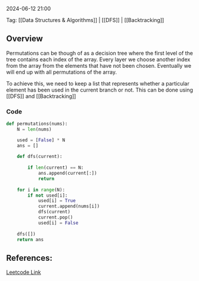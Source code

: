 

2024-06-12 21:00

Tag: [[Data Structures & Algorithms]] | [[DFS]] | [[Backtracking]]

## Overview

Permutations can be though of as a decision tree where the first level of the tree contains each index of the array. Every layer we choose another index from the array from the elements that have not been chosen. Eventually we will end up with all permutations of the array.

To achieve this, we need to keep a list that represents whether a particular element has been used in the current branch or not. This can be done using [[DFS]] and [[Backtracking]]

### Code

```python
def permutations(nums):
	N = len(nums)

	used = [False] * N
	ans = []
	
	def dfs(current):
	
		if len(current) == N:
			ans.append(current[:])
			return
	
	for i in range(N):
		if not used[i]:
			used[i] = True
			current.append(nums[i])
			dfs(current)
			current.pop()
			used[i] = False
	  
	dfs([])
	return ans
```

## References:

[Leetcode Link]()